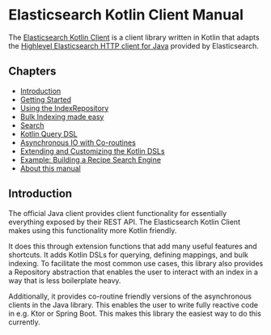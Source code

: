 # Elasticsearch Kotlin Client Manual 

The [Elasticsearch Kotlin Client](https://github.com/jillesvangurp/es-kotlin-wrapper-client) is a client 
library written in Kotlin that 
adapts the [Highlevel Elasticsearch HTTP client for Java](https://www.elastic.co/guide/en/elasticsearch/client/java-rest/current/java-rest-high.html) provided by Elasticsearch.

## Chapters

- [Introduction](introduction.md)
- [Getting Started](getting-started.md)
- [Using the IndexRepository](crud-support.md)
- [Bulk Indexing made easy](bulk-indexing.md)
- [Search](search.md)
- [Kotlin Query DSL](query-dsl.md)
- [Asynchronous IO with Co-routines](coroutines.md)
- [Extending and Customizing the Kotlin DSLs](dsl-customization.md)
- [Example: Building a Recipe Search Engine](recipe-search-engine.md)
- [About this manual](about.md)

## Introduction

The official Java client provides client functionality for essentially everything exposed by their REST
API. The Elasticsearch Kotlin Client makes using this functionality more Kotlin friendly. 

It does this
through extension functions that add many useful features and shortcuts. It adds Kotlin DSLs for
querying, defining mappings, and bulk indexing. To facilitate the most common use cases, this library
also provides a Repository abstraction that enables the user to interact with an index in a way that
is less boilerplate heavy.

Additionally, it provides co-routine friendly versions of the asynchronous clients in the Java library.
This enables the user to write fully reactive code in e.g. Ktor or Spring Boot. This makes this
library the easiest way to do this currently.


